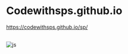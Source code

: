 # Codewithsps.github.io  
<a herf="https://codewithsps.github.io/sps/">https://codewithsps.github.io/sp/</a> 
<br>

<br>
<img src="https://github.com/Codewithsps/sps/blob/5e112239bfd50f359ade71f5636e50f61cb6e1eb/photos/codewithsps.png" alt="js" >

